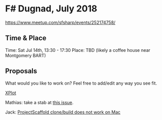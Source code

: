 # F# Dugnad, July 2018

https://www.meetup.com/sfsharp/events/252174758/

## Time & Place

Time: Sat Jul 14th, 13:30 - 17:30
Place: TBD (likely a coffee house near Montgomery BART)

## Proposals

What would you like to work on?
Feel free to add/edit any way you see fit.

[XPlot](https://github.com/fslaborg/XPlot)

Mathias: take a stab at [this issue](https://github.com/fslaborg/XPlot/issues/67).

Jack: [ProjectScaffold clone/build does not work on Mac](https://github.com/fsprojects/ProjectScaffold/issues/332)
